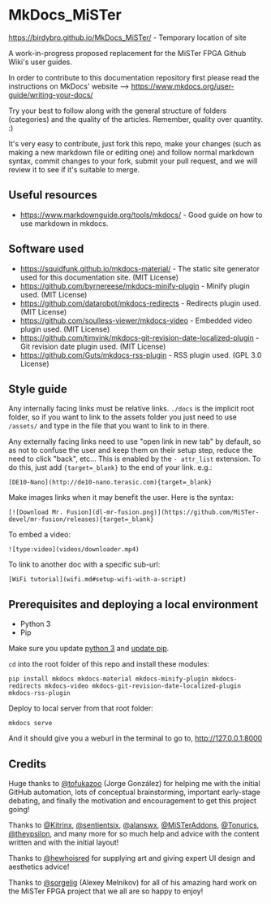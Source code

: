 # MkDocs_MiSTer
https://birdybro.github.io/MkDocs_MiSTer/ - Temporary location of site

A work-in-progress proposed replacement for the MiSTer FPGA Github Wiki's user guides. 

In order to contribute to this documentation repository first please read the instructions on MkDocs' website --> https://www.mkdocs.org/user-guide/writing-your-docs/

Try your best to follow along with the general structure of folders (categories) and the quality of the articles. Remember, quality over quantity. :)

It's very easy to contribute, just fork this repo, make your changes (such as making a new markdown file or editing one) and follow normal markdown syntax, commit changes to your fork, submit your pull request, and we will review it to see if it's suitable to merge.

## Useful resources

* https://www.markdownguide.org/tools/mkdocs/ - Good guide on how to use markdown in mkdocs.

## Software used
* https://squidfunk.github.io/mkdocs-material/ - The static site generator used for this documentation site. (MIT License)
* https://github.com/byrnereese/mkdocs-minify-plugin - Minify plugin used. (MIT License)
* https://github.com/datarobot/mkdocs-redirects - Redirects plugin used. (MIT License)
* https://github.com/soulless-viewer/mkdocs-video - Embedded video plugin used. (MIT License)
* https://github.com/timvink/mkdocs-git-revision-date-localized-plugin - Git revision date plugin used. (MIT License)
* https://github.com/Guts/mkdocs-rss-plugin - RSS plugin used. (GPL 3.0 License)

## Style guide
Any internally facing links must be relative links. `./docs` is the implicit root folder, so if you want to link to the assets folder you just need to use `/assets/` and type in the file that you want to link to in there.

Any externally facing links need to use "open link in new tab" by default, so as not to confuse the user and keep them on their setup step, reduce the need to click "back", etc... This is enabled by the `- attr_list` extension. To do this, just add `{target=_blank}` to the end of your link. e.g.:

`[DE10-Nano](http://de10-nano.terasic.com){target=_blank}`

Make images links when it may benefit the user. Here is the syntax:

`[![Download Mr. Fusion](dl-mr-fusion.png)](https://github.com/MiSTer-devel/mr-fusion/releases){target=_blank}`

To embed a video:

`![type:video](videos/downloader.mp4)`

To link to another doc with a specific sub-url:

`[WiFi tutorial](wifi.md#setup-wifi-with-a-script)`

## Prerequisites and deploying a local environment
* Python 3
* Pip

Make sure you update [python 3](https://www.python.org/downloads/) and [update pip](https://pip.pypa.io/en/stable/installation/).

`cd` into the root folder of this repo and install these modules:

```
pip install mkdocs mkdocs-material mkdocs-minify-plugin mkdocs-redirects mkdocs-video mkdocs-git-revision-date-localized-plugin mkdocs-rss-plugin
```

Deploy to local server from that root folder:

```
mkdocs serve
```

And it should give you a weburl in the terminal to go to, http://127.0.0.1:8000

## Credits
Huge thanks to [@tofukazoo](https://github.com/tofukazoo) (Jorge González) for helping me with the initial GitHub automation, lots of conceptual brainstorming, important early-stage debating, and finally the motivation and encouragement to get this project going!

Thanks to [@Kitrinx](https://github.com/Kitrinx/), [@sentientsix](https://github.com/sentientsix), [@alanswx](https://github.com/alanswx/), [@MiSTerAddons](https://github.com/misteraddons), [@Tonurics](https://github.com/tonurics/), [@theypsilon](https://github.com/theypsilon/), and many more for so much help and advice with the content written and with the initial layout!

Thanks to [@hewhoisred](https://github.com/hewhoisred) for supplying art and giving expert UI design and aesthetics advice!

Thanks to [@sorgelig](https://github.com/sorgelig/) (Alexey Melnikov) for all of his amazing hard work on the MiSTer FPGA project that we all are so happy to enjoy!
